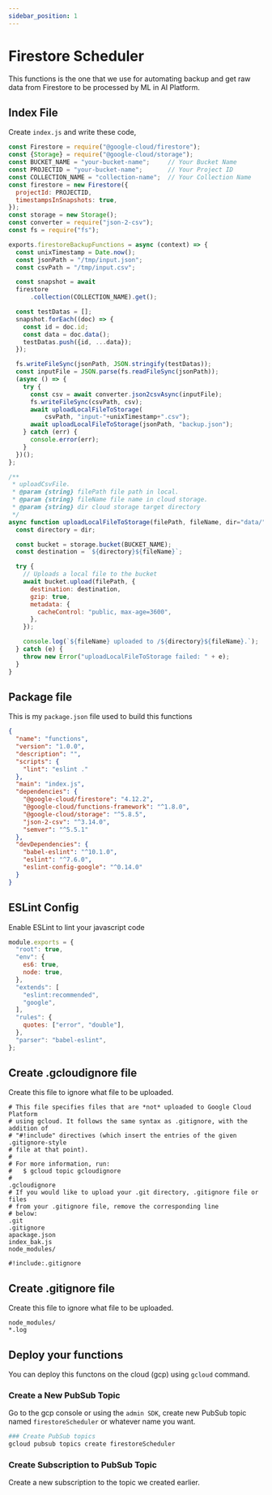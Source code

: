 ```yaml
---
sidebar_position: 1
---
```


# Firestore Scheduler

This functions is the one that we use for automating backup and get raw data from Firestore to be processed by ML in AI Platform.

## Index File

Create `index.js` and write these code,

```js title="index.js"
const Firestore = require("@google-cloud/firestore");
const {Storage} = require("@google-cloud/storage");
const BUCKET_NAME = "your-bucket-name";     // Your Bucket Name
const PROJECTID = "your-bucket-name";       // Your Project ID
const COLLECTION_NAME = "collection-name";  // Your Collection Name
const firestore = new Firestore({
  projectId: PROJECTID,
  timestampsInSnapshots: true,
});
const storage = new Storage();
const converter = require("json-2-csv");
const fs = require("fs");

exports.firestoreBackupFunctions = async (context) => {
  const unixTimestamp = Date.now();
  const jsonPath = "/tmp/input.json";
  const csvPath = "/tmp/input.csv";

  const snapshot = await
  firestore
      .collection(COLLECTION_NAME).get();

  const testDatas = [];
  snapshot.forEach((doc) => {
    const id = doc.id;
    const data = doc.data();
    testDatas.push({id, ...data});
  });

  fs.writeFileSync(jsonPath, JSON.stringify(testDatas));
  const inputFile = JSON.parse(fs.readFileSync(jsonPath));
  (async () => {
    try {
      const csv = await converter.json2csvAsync(inputFile);
      fs.writeFileSync(csvPath, csv);
      await uploadLocalFileToStorage(
          csvPath, "input-"+unixTimestamp+".csv");
      await uploadLocalFileToStorage(jsonPath, "backup.json");
    } catch (err) {
      console.error(err);
    }
  })();
};

/**
 * uploadCsvFile.
 * @param {string} filePath file path in local.
 * @param {string} fileName file name in cloud storage.
 * @param {string} dir cloud storage target directory 
 */
async function uploadLocalFileToStorage(filePath, fileName, dir="data/") {
  const directory = dir;

  const bucket = storage.bucket(BUCKET_NAME);
  const destination = `${directory}${fileName}`;

  try {
    // Uploads a local file to the bucket
    await bucket.upload(filePath, {
      destination: destination,
      gzip: true,
      metadata: {
        cacheControl: "public, max-age=3600",
      },
    });

    console.log(`${fileName} uploaded to /${directory}${fileName}.`);
  } catch (e) {
    throw new Error("uploadLocalFileToStorage failed: " + e);
  }
}
```

## Package file

This is my `package.json` file used to build this functions

```json title=package.json
{
  "name": "functions",
  "version": "1.0.0",
  "description": "",
  "scripts": {
    "lint": "eslint ."
  },
  "main": "index.js",
  "dependencies": {
    "@google-cloud/firestore": "4.12.2",
    "@google-cloud/functions-framework": "^1.8.0",
    "@google-cloud/storage": "^5.8.5",
    "json-2-csv": "^3.14.0",
    "semver": "^5.5.1"
  },
  "devDependencies": {
    "babel-eslint": "^10.1.0",
    "eslint": "^7.6.0",
    "eslint-config-google": "^0.14.0"
  }
}
```

## ESLint Config

Enable ESLint to lint your javascript code

```js title=.eslintrc.js
module.exports = {
  "root": true,
  "env": {
    es6: true,
    node: true,
  },
  "extends": [
    "eslint:recommended",
    "google",
  ],
  "rules": {
    quotes: ["error", "double"],
  },
  "parser": "babel-eslint",
};
```

## Create .gcloudignore file

Create this file to ignore what file to be uploaded.

```text title=.gcloudignore
# This file specifies files that are *not* uploaded to Google Cloud Platform
# using gcloud. It follows the same syntax as .gitignore, with the addition of
# "#!include" directives (which insert the entries of the given .gitignore-style
# file at that point).
#
# For more information, run:
#   $ gcloud topic gcloudignore
#
.gcloudignore
# If you would like to upload your .git directory, .gitignore file or files
# from your .gitignore file, remove the corresponding line
# below:
.git
.gitignore
apackage.json
index_bak.js
node_modules/

#!include:.gitignore
```

## Create .gitignore file

Create this file to ignore what file to be uploaded.

```text title=.gitignore
node_modules/
*.log
```

## Deploy your functions

You can deploy this functons on the cloud (gcp) using `gcloud` command.

### Create a New PubSub Topic

Go to the gcp console or using the `admin SDK`, create new PubSub topic named `firestoreScheduler` or whatever name you want.

```bash
### Create PubSub topics
gcloud pubsub topics create firestoreScheduler
```

### Create Subscription to PubSub Topic

Create a new subscription to the topic we created earlier.
